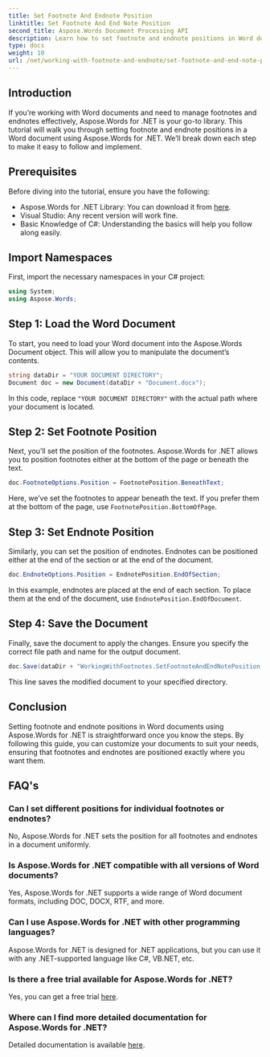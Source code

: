 ```yaml
---
title: Set Footnote And Endnote Position
linktitle: Set Footnote And End Note Position
second_title: Aspose.Words Document Processing API
description: Learn how to set footnote and endnote positions in Word documents using Aspose.Words for .NET with this detailed step-by-step guide.
type: docs
weight: 10
url: /net/working-with-footnote-and-endnote/set-footnote-and-end-note-position/
---
```

## Introduction

If you’re working with Word documents and need to manage footnotes and endnotes effectively, Aspose.Words for .NET is your go-to library. This tutorial will walk you through setting footnote and endnote positions in a Word document using Aspose.Words for .NET. We’ll break down each step to make it easy to follow and implement.

## Prerequisites

Before diving into the tutorial, ensure you have the following:

- Aspose.Words for .NET Library: You can download it from [here](https://releases.aspose.com/words/net/).
- Visual Studio: Any recent version will work fine.
- Basic Knowledge of C#: Understanding the basics will help you follow along easily.

## Import Namespaces

First, import the necessary namespaces in your C# project:

```csharp
using System;
using Aspose.Words;
```

## Step 1: Load the Word Document

To start, you need to load your Word document into the Aspose.Words Document object. This will allow you to manipulate the document’s contents.

```csharp
string dataDir = "YOUR DOCUMENT DIRECTORY";
Document doc = new Document(dataDir + "Document.docx");
```

In this code, replace `"YOUR DOCUMENT DIRECTORY"` with the actual path where your document is located.

## Step 2: Set Footnote Position

Next, you’ll set the position of the footnotes. Aspose.Words for .NET allows you to position footnotes either at the bottom of the page or beneath the text.

```csharp
doc.FootnoteOptions.Position = FootnotePosition.BeneathText;
```

Here, we’ve set the footnotes to appear beneath the text. If you prefer them at the bottom of the page, use `FootnotePosition.BottomOfPage`.

## Step 3: Set Endnote Position

Similarly, you can set the position of endnotes. Endnotes can be positioned either at the end of the section or at the end of the document.

```csharp
doc.EndnoteOptions.Position = EndnotePosition.EndOfSection;
```

In this example, endnotes are placed at the end of each section. To place them at the end of the document, use `EndnotePosition.EndOfDocument`.

## Step 4: Save the Document

Finally, save the document to apply the changes. Ensure you specify the correct file path and name for the output document.

```csharp
doc.Save(dataDir + "WorkingWithFootnotes.SetFootnoteAndEndNotePosition.docx");
```

This line saves the modified document to your specified directory.

## Conclusion

Setting footnote and endnote positions in Word documents using Aspose.Words for .NET is straightforward once you know the steps. By following this guide, you can customize your documents to suit your needs, ensuring that footnotes and endnotes are positioned exactly where you want them.

## FAQ's

### Can I set different positions for individual footnotes or endnotes?

No, Aspose.Words for .NET sets the position for all footnotes and endnotes in a document uniformly.

### Is Aspose.Words for .NET compatible with all versions of Word documents?

Yes, Aspose.Words for .NET supports a wide range of Word document formats, including DOC, DOCX, RTF, and more.

### Can I use Aspose.Words for .NET with other programming languages?

Aspose.Words for .NET is designed for .NET applications, but you can use it with any .NET-supported language like C#, VB.NET, etc.

### Is there a free trial available for Aspose.Words for .NET?

Yes, you can get a free trial [here](https://releases.aspose.com/).

### Where can I find more detailed documentation for Aspose.Words for .NET?

Detailed documentation is available [here](https://reference.aspose.com/words/net/).
